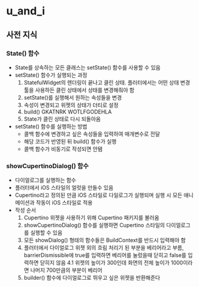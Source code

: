 # u_and_i


## 사전 지식
### State() 함수
- State를 상속하는 모든 클래스는 setState() 함수를 사용할 수 있음
- setState() 함수가 실행되는 과정
  1. StatefulWidget의 렌더링이 끝나고 클린 상태. 플러터에서는 어떤 상태 변경 툴을 사용하든 클린 상태에서 상태를 변경해줘야 함
  2. setState()를 실행해서 원하는 속성들을 변경
  3. 속성이 변경되고 위젯의 상태가 더티로 설정
  4. build() GKATNRK WOTLFGODEHLA
  5. State가 클린 상태로 다시 되돌아옴
- setState() 함수를 실행하는 방법
  - 콜백 함수에 변경하고 싶은 속성들을 입력하여 매개변수로 전달
  - 해당 코드가 반영된 뒤 build() 함수가 실행
  - 콜백 함수가 비동기로 작성되면 안됌
### showCupertinoDialog() 함수
- 다이얼로그를 실행하는 함수
- 플러터에서 iOS 스타일의 얼럿을 만들수 있음
- Cupertino라고 정의된 만큼 iOS 스타일로 다일로그가 실행되며 실행 시 모든 애니메이션과 작동이 iOS 스타일로 적용
- 작성 순서
  1. Cupertino 위젯을 사용하기 위해 Cupertino 패키지를 불러옴
  2. showCupertinoDialog() 함수를 실행하면 Cupertino 스타일의 다이얼로그를 실행할 수 있음
  3. 모든 showDialog() 형태의 함수들은 BuildContext를 반드시 입력해야 함
  4. 플러터에서 다이얼로그 위젯 외의 흐림 처리기 된 부분을 베리어라고 부름, barrierDismissible에 true를 입력하면 베리어를 눌렀을때 닫히고 false를 입력하면 닫히지 않음
    4.1 위젯의 높이가 300인데 화면의 전체 높이가 1000이라면 나머지 700만큼의 부분이 베리어
  5. builder() 함수에 다이얼로그로 뛰우고 싶은 위젯을 반환해준다

